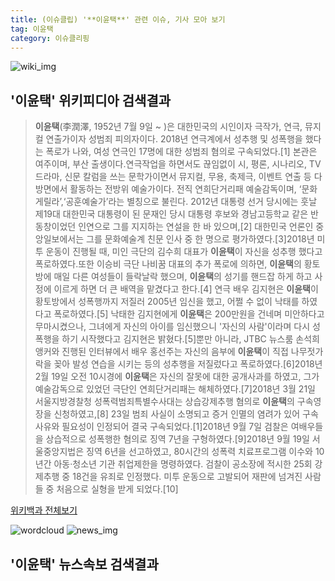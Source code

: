 ```yaml
---
title: (이슈클립) '**이윤택**' 관련 이슈, 기사 모아 보기
tag: 이윤택
category: 이슈클리핑
---
```

![wiki_img](https://user-images.githubusercontent.com/42597476/44503234-41136a80-a6d0-11e8-9071-6fc6418eafe4.png)
## **'**이윤택**'** 위키피디아 검색결과
>**이윤택**(李潤澤, 1952년 7월 9일 ~ )은 대한민국의 시인이자 극작가, 연극, 뮤지컬 연출가이자 성범죄 피의자이다. 2018년 연극계에서 성추행 및 성폭행을 했다는 폭로가 나와, 여성 연극인 17명에 대한 성범죄 혐의로 구속되었다.[1] 본관은 여주이며, 부산 출생이다.연극작업을 하면서도 끊임없이 시, 평론, 시나리오, TV드라마, 신문 칼럼을 쓰는 문학가이면서 뮤지컬, 무용, 축제극, 이벤트 연출 등 다방면에서 활동하는 전방위 예술가이다. 전직 연희단거리패 예술감독이며, ‘문화게릴라’,‘공훈예술가’라는 별칭으로 불린다. 2012년 대통령 선거 당시에는 훗날 제19대 대한민국 대통령이 된 문재인 당시 대통령 후보와 경남고등학교 같은 반 동창이었던 인연으로 그를 지지하는 연설을 한 바 있으며,[2] 대한민국 언론인 중앙일보에서는 그를 문화예술계 친문 인사 중 한 명으로 평가하였다.[3]2018년 미투 운동이 진행될 때, 미인 극단의 김수희 대표가 **이윤택**이 자신을 성추행 했다고 폭로하였다.또한 이승비 극단 나비꿈 대표의 추가 폭로에 의하면, **이윤택**의 황토방에 매일 다른 여성들이 들락날락 했으며, **이윤택**의 성기를 핸드잡 하게 하고 사정에 이르게 하면 더 큰 배역을 맡겼다고 한다.[4] 연극 배우 김지현은 **이윤택**이 황토방에서 성폭행까지 저질러 2005년 임신을 했고, 어쩔 수 없이 낙태를 하였다고 폭로하였다.[5] 낙태한 김지현에게 **이윤택**은 200만원을 건네며 미안하다고 무마시켰으나, 그녀에게 자신의 아이를 임신했으니 '자신의 사람'이라며 다시 성폭행을 하기 시작했다고 김지현은 밝혔다.[5]뿐만 아니라, JTBC 뉴스룸 손석희 앵커와 진행된 인터뷰에서 배우 홍선주는 자신의 음부에 **이윤택**이 직접 나무젓가락을 꽂아 발성 연습을 시키는 등의 성추행을 저질렀다고 폭로하였다.[6]2018년 2월 19일 오전 10시경에 **이윤택**은 자신의 잘못에 대한 공개사과를 하였고, 그가 예술감독으로 있었던 극단인 연희단거리패는 해체하였다.[7]2018년 3월 21일 서울지방경찰청 성폭력범죄특별수사대는 상습강제추행 혐의로 **이윤택**의 구속영장을 신청하였고,[8] 23일 범죄 사실이 소명되고 증거 인멸의 염려가 있어 구속 사유와 필요성이 인정되어 결국 구속되었다.[1]2018년 9월 7일 검찰은 여배우들을 상습적으로 성폭행한 혐의로 징역 7년을 구형하였다.[9]2018년 9월 19일 서울중앙지법은 징역 6년을 선고하였고, 80시간의 성폭력 치료프로그램 이수와 10년간 아동·청소년 기관 취업제한을 명령하였다. 검찰이 공소장에 적시한 25회 강제추행 중 18건을 유죄로 인정했다. 미투 운동으로 고발되어 재판에 넘겨진 사람들 중 처음으로 실형을 받게 되었다.[10]

<a href="https://ko.wikipedia.org/wiki/이윤택" target="_blank">위키백과 전체보기</a>

![wordcloud](https://s3.ap-northeast-2.amazonaws.com/lyrics101-wordcloud/2018-09-20-1537380509.png)
![news_img](https://user-images.githubusercontent.com/42597476/44507050-1206f400-a6e4-11e8-8d98-7ffbfebb353f.png)
## **'**이윤택**'** 뉴스속보 검색결과

